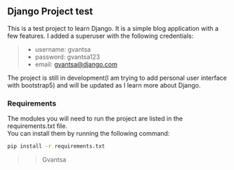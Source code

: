## Django Project test
This is a test project to learn Django. It is a simple blog application with a few features. 
I added a superuser with the following credentials:
>- username: gvantsa
>- password: gvantsa123
>- email: gvantsa@django.com  

The project is still in development(I am trying to add personal user interface with bootstrap5) and will be updated 
as I learn more about Django.

### Requirements
The modules you will need to run the project are listed in the requirements.txt file.   
You can install them by running the following command:
```bash
pip install -r requirements.txt
```

>>Gvantsa
